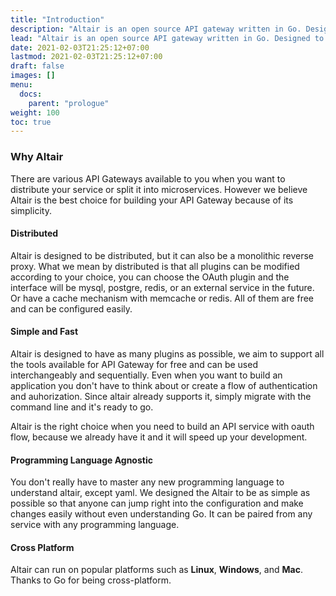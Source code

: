 ```yaml
---
title: "Introduction"
description: "Altair is an open source API gateway written in Go. Designed to be distributed, lightweight, simple, fast, reliable, cross platform, programming language agnostic and robust - by default"
lead: "Altair is an open source API gateway written in Go. Designed to be distributed, lightweight, simple, fast, reliable, cross platform, programming language agnostic and robust - by default"
date: 2021-02-03T21:25:12+07:00
lastmod: 2021-02-03T21:25:12+07:00
draft: false
images: []
menu:
  docs:
    parent: "prologue"
weight: 100
toc: true
---
```


### Why Altair

There are various API Gateways available to you when you want to distribute your service or split it into microservices. However we believe Altair is the best choice for building your API Gateway because of its simplicity.

#### Distributed

Altair is designed to be distributed, but it can also be a monolithic reverse proxy. What we mean by distributed is that all plugins can be modified according to your choice, you can choose the OAuth plugin and the interface will be mysql, postgre, redis, or an external service in the future. Or have a cache mechanism with memcache or redis. All of them are free and can be configured easily.

#### Simple and Fast

Altair is designed to have as many plugins as possible, we aim to support all the tools available for API Gateway for free and can be used interchangeably and sequentially. Even when you want to build an application you don't have to think about or create a flow of authentication and auhorization. Since altair already supports it, simply migrate with the command line and it's ready to go.

Altair is the right choice when you need to build an API service with oauth flow, because we already have it and it will speed up your development.

#### Programming Language Agnostic

You don't really have to master any new programming language to understand altair, except yaml. We designed the Altair to be as simple as possible so that anyone can jump right into the configuration and make changes easily without even understanding Go. It can be paired from any service with any programming language.

#### Cross Platform

Altair can run on popular platforms such as **Linux**, **Windows**, and **Mac**. Thanks to Go for being cross-platform.

<!--
### Tutorial

{{< alert icon="👉" text="The Tutorial is intended for novice to intermediate users." >}}

Step-by-step instructions on how to start a new Doks project. [Tutorial →](https://getdoks.org/tutorial/introduction/)

### Quick Start

{{< alert icon="👉" text="The Quick Start is intended for intermediate to advanced users." >}}

One page summary of how to start a new Doks project. [Quick Start →]({{< ref "quick-start" >}})

## Go further

Recipes, Reference Guides, Extensions, and Showcase.

### Recipes

Get instructions on how to accomplish common tasks with Doks. [Recipes →](https://getdoks.org/docs/recipes/project-configuration/)

### Reference Guides

Learn how to customize Doks to fully make it your own. [Reference Guides →](https://getdoks.org/docs/reference-guides/security/)

### Extensions

Get instructions on how to add even more to Doks. [Extensions →](https://getdoks.org/docs/extensions/add-google-fonts/)

### Showcase

See what others have build with Doks. [Showcase →](https://getdoks.org/showcase/mockadillo-documentation/)

## Contributing

Find out how to contribute to Doks. [Contributing →](https://getdoks.org/docs/contributing/how-to-contribute/)

## Help

Get help on Doks. [Help →]({{< ref "how-to-update" >}}) -->
